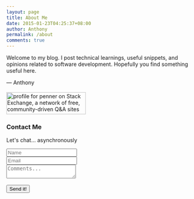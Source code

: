 ```yaml
---
layout: page
title: About Me
date: 2015-01-23T04:25:37+08:00
author: Anthony
permalink: /about
comments: true
---
```


Welcome to my blog. I post technical learnings, useful snippets, and opinions related to software development. Hopefully you find something useful here.

&#8212; Anthony  
[  
<img title="profile for penner on Stack Exchange, a network of free, community-driven Q&A sites" src="http://stackexchange.com/users/flair/1189505.png" alt="profile for penner on Stack Exchange, a network of free, community-driven Q&A sites" width="208" height="58" />  
](http://stackexchange.com/users/1189505)


<!--Form with header-->
<script src="https://www.google.com/recaptcha/api.js" async defer></script>

<form action="https://usebasin.com/f/59e948069aee" method="post">


<div class="card border-secondary rounded-0">
    <div class="card-header p-0">
        <div class="bg-secondary text-white text-center py-2">
            <h3><i class="fa fa-envelope"></i> Contact Me</h3>
            <p class="m-0">Let's chat... asynchronously</p>
        </div>
    </div>
    <div class="card-body p-3">

<div class="form-group">
<div class="input-group mb-2">
    <div class="input-group-prepend">
        <div class="input-group-text"><i class="fa fa-user text-default"></i></div>
    </div>
    <input type="text" class="form-control" id="name" name="name" placeholder="Name" required>
</div>
</div>
<div class="form-group">
<div class="input-group mb-2">
    <div class="input-group-prepend">
        <div class="input-group-text"><i class="fa fa-envelope text-default"></i></div>
    </div>
    <input type="email" class="form-control" id="email" name="email" placeholder="Email" required>
</div>
</div>

<div class="form-group">
    <div class="input-group mb-2">
        <div class="input-group-prepend">
            <div class="input-group-text"><i class="fa fa-comment text-default"></i></div>
        </div>
        <textarea class="form-control" placeholder="Comments..." name="comments" required></textarea>
    </div>
</div>

<div class="text-center">
    <div class="g-recaptcha" data-sitekey="6Lew3SMUAAAAAJ82QoS7gqOTkRI_dhYrFy1f7Sqy"></div>
    <br>
    <input type="submit" value="Send it!" class="btn btn-secondary btn-block rounded-0 py-2">
</div>
</div>

</div>
</form>
<!--Form with header-->